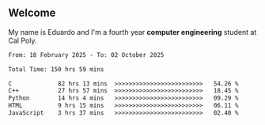 ## Welcome

 My name is Eduardo and I'm a fourth year **computer engineering** student at Cal Poly.

<!--START_SECTION:waka-->

```txt
From: 18 February 2025 - To: 02 October 2025

Total Time: 150 hrs 59 mins

C             82 hrs 13 mins  >>>>>>>>>>>>>>>>>>>>>>>>>   54.26 %
C++           27 hrs 57 mins  >>>>>>>>>>>>>>>>>>>>>>>>>   18.45 %
Python        14 hrs 4 mins   >>>>>>>>>>>>>>>>>>>>>>>>>   09.29 %
HTML          9 hrs 15 mins   >>>>>>>>>>>>>>>>>>>>>>>>>   06.11 %
JavaScript    3 hrs 37 mins   >>>>>>>>>>>>>>>>>>>>>>>>>   02.40 %
```

<!--END_SECTION:waka-->

<!--
**lalog12/lalog12** is a ✨ _special_ ✨ repository because its `README.md` (this file) appears on your GitHub profile.

Here are some ideas to get you started:

- 🔭 I’m currently working on ...
- 🌱 I’m currently learning ...
- 👯 I’m looking to collaborate on ...
- 🤔 I’m looking for help with ...
- 💬 Ask me about ...
- 📫 How to reach me: ...
- 😄 Pronouns: ...
- ⚡ Fun fact: ...
-->
